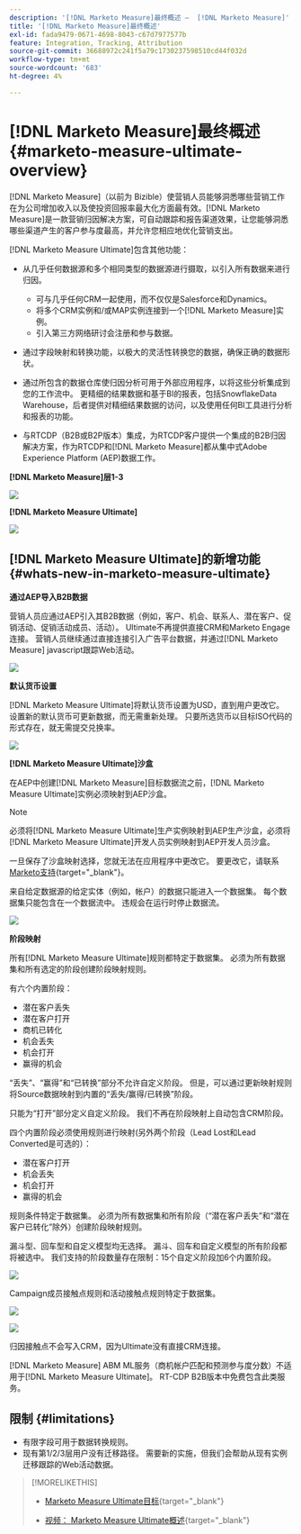 ```yaml
---
description: '[!DNL Marketo Measure]最终概述 —  [!DNL Marketo Measure]'
title: '[!DNL Marketo Measure]最终概述'
exl-id: fada9479-0671-4698-8043-c67d7977577b
feature: Integration, Tracking, Attribution
source-git-commit: 36688972c241f5a79c1730237598510cd44f032d
workflow-type: tm+mt
source-wordcount: '683'
ht-degree: 4%

---
```


# [!DNL Marketo Measure]最终概述 {#marketo-measure-ultimate-overview}

[!DNL Marketo Measure]（以前为 Bizible）使营销人员能够洞悉哪些营销工作在为公司增加收入以及使投资回报率最大化方面最有效。[!DNL Marketo Measure]是一款营销归因解决方案，可自动跟踪和报告渠道效果，让您能够洞悉哪些渠道产生的客户参与度最高，并允许您相应地优化营销支出。

[!DNL Marketo Measure Ultimate]包含其他功能：

* 从几乎任何数据源和多个相同类型的数据源进行摄取，以引入所有数据来进行归因。
   * 可与几乎任何CRM一起使用，而不仅仅是Salesforce和Dynamics。
   * 将多个CRM实例和/或MAP实例连接到一个[!DNL Marketo Measure]实例。
   * 引入第三方网络研讨会注册和参与数据。

* 通过字段映射和转换功能，以极大的灵活性转换您的数据，确保正确的数据形状。

* 通过所包含的数据仓库使归因分析可用于外部应用程序，以将这些分析集成到您的工作流中。 更精细的结果数据和基于BI的报表，包括SnowflakeData Warehouse，后者提供对精细结果数据的访问，以及使用任何BI工具进行分析和报表的功能。

* 与RTCDP（B2B或B2P版本）集成，为RTCDP客户提供一个集成的B2B归因解决方案，作为RTCDP和[!DNL Marketo Measure]都从集中式Adobe Experience Platform (AEP)数据工作。

**[!DNL Marketo Measure]层1-3**

![](assets/marketo-measure-ultimate-overview-1.png)

**[!DNL Marketo Measure Ultimate]**

![](assets/marketo-measure-ultimate-overview-2.png)

## [!DNL Marketo Measure Ultimate]的新增功能 {#whats-new-in-marketo-measure-ultimate}

**通过AEP导入B2B数据**

营销人员应通过AEP引入其B2B数据（例如，客户、机会、联系人、潜在客户、促销活动、促销活动成员、活动）。 Ultimate不再提供直接CRM和Marketo Engage连接。 营销人员继续通过直接连接引入广告平台数据，并通过[!DNL Marketo Measure] javascript跟踪Web活动。

![](assets/marketo-measure-ultimate-overview-3.png)

**默认货币设置**

[!DNL Marketo Measure Ultimate]将默认货币设置为USD，直到用户更改它。 设置新的默认货币可更新数据，而无需重新处理。 只要所选货币以目标ISO代码的形式存在，就无需提交兑换率。

![](assets/marketo-measure-ultimate-overview-4.png)

**[!DNL Marketo Measure Ultimate]沙盒**

在AEP中创建[!DNL Marketo Measure]目标数据流之前，[!DNL Marketo Measure Ultimate]实例必须映射到AEP沙盒。

>[!NOTE]
>
>必须将[!DNL Marketo Measure Ultimate]生产实例映射到AEP生产沙盒，必须将[!DNL Marketo Measure Ultimate]开发人员实例映射到AEP开发人员沙盒。

一旦保存了沙盒映射选择，您就无法在应用程序中更改它。 要更改它，请联系[Marketo支持](https://nation.marketo.com/t5/support/ct-p/Support){target="_blank"}。

来自给定数据源的给定实体（例如，帐户）的数据只能进入一个数据集。 每个数据集只能包含在一个数据流中。 违规会在运行时停止数据流。

![](assets/marketo-measure-ultimate-overview-5.png)

**阶段映射**

所有[!DNL Marketo Measure Ultimate]规则都特定于数据集。 必须为所有数据集和所有选定的阶段创建阶段映射规则。

有六个内置阶段：

* 潜在客户丢失
* 潜在客户打开
* 商机已转化
* 机会丢失
* 机会打开
* 赢得的机会

“丢失”、“赢得”和“已转换”部分不允许自定义阶段。 但是，可以通过更新映射规则将Source数据映射到内置的“丢失/赢得/已转换”阶段。

只能为“打开”部分定义自定义阶段。
我们不再在阶段映射上自动包含CRM阶段。

四个内置阶段必须使用规则进行映射(另外两个阶段（Lead Lost和Lead Converted是可选的）：

* 潜在客户打开
* 机会丢失
* 机会打开
* 赢得的机会

规则条件特定于数据集。 必须为所有数据集和所有阶段（“潜在客户丢失”和“潜在客户已转化”除外）创建阶段映射规则。

漏斗型、回车型和自定义模型均无选择。 漏斗、回车和自定义模型的所有阶段都将被选中。 我们支持的阶段数量存在限制：15个自定义阶段加6个内置阶段。

![](assets/marketo-measure-ultimate-overview-6.png)

Campaign成员接触点规则和活动接触点规则特定于数据集。

![](assets/marketo-measure-ultimate-overview-7.png)

![](assets/marketo-measure-ultimate-overview-8.png)

归因接触点不会写入CRM，因为Ultimate没有直接CRM连接。

[!DNL Marketo Measure] ABM ML服务（商机帐户匹配和预测参与度分数）不适用于[!DNL Marketo Measure Ultimate]。 RT-CDP B2B版本中免费包含此类服务。

## 限制 {#limitations}

* 有限字段可用于数据转换规则。
* 现有第1/2/3层用户没有迁移路径。 需要新的实施，但我们会帮助从现有实例迁移跟踪的Web活动数据。

>[!MORELIKETHIS]
>
>* [Marketo Measure Ultimate目标](https://experienceleague.adobe.com/docs/experience-platform/destinations/catalog/adobe/marketo-measure-ultimate.html?lang=en){target="_blank"}
>
>* [视频： Marketo Measure Ultimate概述](https://experienceleague.adobe.com/en/docs/marketo-measure-learn/tutorials/marketo-measure-ultimate/overview){target="_blank"}
